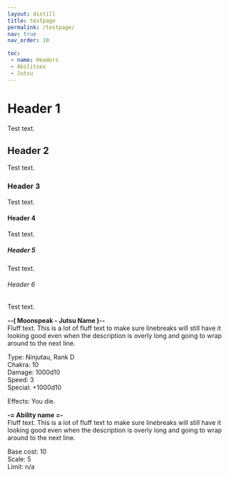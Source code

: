 ```yaml
---
layout: distill
title: testpage
permalink: /testpage/
nav: true
nav_order: 10

toc:
 - name: Headers
 - Abilities
 - Jutsu
---
```


# Header 1
Test text.

## Header 2
Test text.

### Header 3
Test text.

#### Header 4
Test text.

##### Header 5
Test text.

###### Header 6
Test text.



**--( Moonspeak - Jutsu Name )--**
<br>Fluff text.  This is a lot of fluff text to make sure linebreaks will still have it looking good even when the description is overly long and going to wrap around to the next line.

Type: Ninjutau, Rank D
<br>Chakra: 10
<br>Damage: 1000d10
<br>Speed: 3
<br>Special: +1000d10

Effects: You die.


**-= Ability name =-**
<br>Fluff text.  This is a lot of fluff text to make sure linebreaks will still have it looking good even when the description is overly long and going to wrap around to the next line.

Base cost: 10
<br>Scale: 5
<br>Limit: n/a



